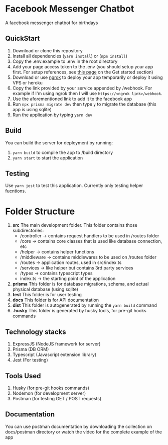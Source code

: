 # Facebook Messenger Chatbot

A facebook messenger chatbot for birthdays

## QuickStart
1. Download or clone this repository
2. Install all dependencies (`yarn install`) or (`npm install`)
3. Copy the .env.example to .env in the root directory
4. Add your page access token to the .env (you should setup your app first. For setup references, see [this page](https://developers.facebook.com/docs/messenger-platform/getting-started/quick-start) on the Get started section)
5. Download or use [ngrok](https://ngrok.com/) to deploy your app temporarily or deploy it using VPS or heroku
6. Copy the link provided by your service appended by /webhook. For example if I'm using ngrok then I will use `https://<ngrok link>/webhook`.
7. Use the aforementioned link to add it to the facebook app
8. Run `npx prisma migrate dev` then type `y` to migrate the database (this app is using sqlite)
9. Run the application by typing `yarn dev`

## Build
You can build the server for deployment by running:
1. `yarn build` to compile the app to /build directory
2. `yarn start` to start the application

## Testing
Use `yarn jest` to test this application. Currently only testing helper fucntions.
# Folder Structure

1. **src**
   The main development folder. This folder contains those subdirectories:
	 - /controller -> contains request handlers to be used in /routes folder
	 - /core 				-> contains core classes that is used like database connection, etc
	 - /helper			-> contains helper functions
	 - /middleware	-> contains middlewares to be used on /routes folder
	 - /routes 			-> application routes, used in src/index.ts
	 - /services		-> like helper but contains 3rd party services
	 - /types				-> contains typescript types
	 - index.ts 		-> the starting point of the application
2. **prisma**
   This folder is for database migrations, schema, and actual physical database (using sqlite)
3. **test**
   This folder is for user testing
4. **docs**
   This folder is for API documentation
5. **dist**
   This folder is autogenerated by running the `yarn build` command
6. **.husky**
	 This folder is generated by husky tools, for pre-git hooks commands

## Technology stacks
1. ExpressJS (NodeJS framework for server)
2. Prisma (DB ORM)
3. Typescript (Javascript extension library)
4. Jest (For testing)

## Tools Used
1. Husky   (for pre-git hooks commands)
2. Nodemon (for development server)
3. Postman (for testing GET / POST requests)

## Documentation
You can use postman documentation by downloading the collection on docs/postman directory or watch the video for the complete example of the app